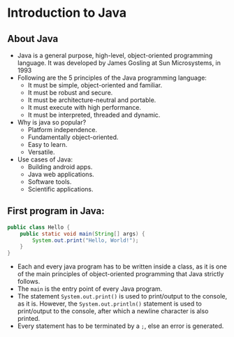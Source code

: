 # Introduction to Java

## About Java
- Java is a general purpose, high-level, object-oriented programming language. It was developed by James Gosling at Sun Microsystems, in 1993
- Following are the 5 principles of the Java programming language:
  - It must be simple, object-oriented and familiar.
  - It must be robust and secure.
  - It must be architecture-neutral and portable.
  - It must execute with high performance.
  - It must be interpreted, threaded and dynamic.
- Why is java so popular?
  - Platform independence.
  - Fundamentally object-oriented.
  - Easy to learn.
  - Versatile.
- Use cases of Java:
  - Building android apps.
  - Java web applications.
  - Software tools.
  - Scientific applications.

## First program in Java:
```java
public class Hello {
    public static void main(String[] args) {
        System.out.print("Hello, World!");
    }
}
```
- Each and every java program has to be written inside a class, as it is one of the main principles of object-oriented programming that Java strictly follows.
- The `main` is the entry point of every Java program.
- The statement `System.out.print()` is used to print/output to the console, as it is. However, the `System.out.println()` statement is used to print/output to the console, after which a newline character is also printed.
- Every statement has to be terminated by a `;`, else an error is generated.